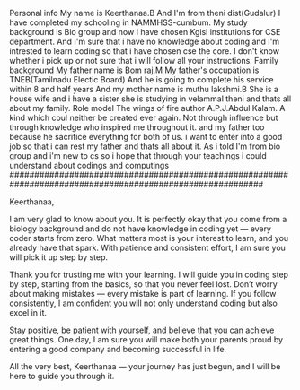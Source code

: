 Personal info
My name is Keerthanaa.B
And I'm from theni dist(Gudalur)
I have completed my schooling in NAMMHSS-cumbum.
My study background is Bio group and now I have chosen Kgisl institutions for CSE department.
And I'm sure that i have no knowledge about coding and I'm intrested to learn coding so that i have chosen cse the core.
I don't know whether i pick up or not sure that i will follow all your instructions.
Family background
My father name is Bom raj.M
My father's occupation is TNEB(Tamilnadu Electic Board)
And he is going to complete his service within 8 and half years
And my mother name is muthu lakshmi.B
She is a house wife and i have a sister she is studying in velammal theni and thats all about my family.
Role model
The wings of fire author A.P.J.Abdul Kalam.
A kind which coul neither be created ever again.
Not through influence but through knowledge who inspired me throughout it.
and my father too because he sacrifice everything for both of us.
i want to enter into a good job so that i can rest my father and thats all about it.
As i told I'm from bio group and i'm new to cs so i hope that through your teachings i could understand about codings and computings
###########################################################################################################

Keerthanaa,

I am very glad to know about you. It is perfectly okay that you come from a biology background and do not have knowledge in coding yet — every coder starts from zero. What matters most is your interest to learn, and you already have that spark. With patience and consistent effort, I am sure you will pick it up step by step.

Thank you for trusting me with your learning. I will guide you in coding step by step, starting from the basics, so that you never feel lost. Don’t worry about making mistakes — every mistake is part of learning. If you follow consistently, I am confident you will not only understand coding but also excel in it.

Stay positive, be patient with yourself, and believe that you can achieve great things. One day, I am sure you will make both your parents proud by entering a good company and becoming successful in life.

All the very best, Keerthanaa — your journey has just begun, and I will be here to guide you through it.
